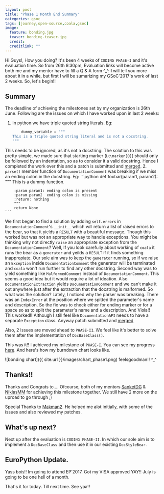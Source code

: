 ```yaml
---
layout: post
title: "Phase 1 Month End Summary"
categories: gsoc
tags: [journey,open-source,coala,gsoc]
image:
  feature: bonding.jpg
  teaser: bonding-teaser.jpg
  credit: 
  creditlink: ""
---
```


Hi Guys!, How you doing?
It's been 4 weeks of `CODING PHASE-I` and it's evaluation time. So from 26th 9:30pm, Evaluation links will become active both me and my mentor have to fill a Q & A form ^_^. I will tell you more about it in a while, but first I will be sumarizing my GSoC'2017's work of last 2 weeks. So, let's begin!!

## Summary
The deadline of achieving the milestones set by my organization is 26th June. Following are the issues on which I have worked upon in last 2 weeks:
 1. In python we have triple quoted string literals. Eg:
    ```python
        dummy_variable = """
    This is a triple quoted string literal and is not a docstring.
    """
    ```
This needs to be ignored, as it's not a docstring. The solution to this was pretty simple, we made sure that starting marker (i.e.`marker[0]`) should only be followed by an indentation, so as to consider it a valid docstring. Hence I completed the work over this and a patch is submitted and [merged](https://github.com/coala/coala/pull/4383).
 2. `parse()` member function of `DocumentationComment` was breaking if we miss an ending colon in the docstring. Eg:
    ```python
    def foobar(param1, param2):
        """
        This is a dummy function.
    
        :param param1: ending colon is present
        :param param2  ending colon is missing
        :return: nothing
        """
        return None
    ```
We first began to find a solution by adding `self.errors` in `DocumentationComment`'s `__init__` which will return a list of raised errors to the bear, so that it yields a `RESULT` with a beautiful message. Though this worked but was not an appropriate way to handle exceptions. You might be thinking why not directly `raise` an appropriate exception from the `DocumentationComment`?
Well, If you look carefully about working of `coala` it runs the bear as a `generator` and yeilds a `RESULT` if it finds something inappropiate. Our sole aim was to keep the `generator` running, so if we raise an `Exception` inside `DocumentationComment` the generator will be terminated and `coala` won't run further to find any other docstring.
Second way was to yield something like `MalformedComment` instead of `DocumentationComment`. This seems a good idea but it would require a lot of ideation. Also `DocumentationExtraction` yields `DocumentationComment` and we can't make it out anywhere just after the extraction that the docstring is malformed.
So what was the solution?
Lately, I noticed why the parser was breaking. There was an `IndexError` at the position where we spitted the parameter's name and description. So the fix was to check either for ending marker or for a space so as to split the parameter's name and a description. And Viola!! This worked!! Although I still feel like `DocumentationAPI` needs to have a separate `Exception` class. Anyway patch submitted and [merged](https://github.com/coala/coala/pull/4407)

Also, 2 Issues are moved ahead to `PHASE-II`. We feel like it's better to solve them after the implementation of `DocBaseClass()`.

This was it!! I achieved my milestone of `PHASE-I`. You can see my progress [here](https://gitlab.com/coala/GSoC-2017/milestones/5). And here's how my burndown chart looks like.

![bonding chart]({{ site.url }}/images/chart_phase1.png)
feelsgoodman!! ^_^

## Thanks!!
Thanks and Congrats to.... Ofcourse, both of my mentors [SanketDG](https://github.com/SanketDG) & [NiklasMM](https://github.com/NiklasMM) for achieving this milestone together. We still have 2 more on the uproad to go through ;)

Special Thanks to [Makman2](https://github.com/Makman2). He helped me alot initially, with some of the issues and also reviewed my patches.

## What's up next?
Next up after the evaluation is `CODING PHASE-II`. In which our sole aim is to implement a `DocBaseClass` and then use it in our existing `DocStyleBear`.

## EuroPython Update.
Yass bois!! Im going to attend EP'2017. Got my VISA approved YAY!!
July is going to be one hell of a month.

That's it for today. Till next time. See yaa!!
